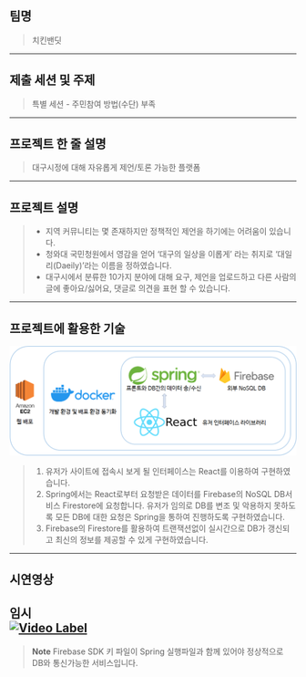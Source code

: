 ## 팀명
> 치킨밴딧
---
## 제출 세션 및 주제
> 특별 세션 - 주민참여 방법(수단) 부족
---
## 프로젝트 한 줄 설명
> 대구시정에 대해 자유롭게 제언/토론 가능한 플랫폼
---
## 프로젝트 설명
>* 지역 커뮤니티는 몇 존재하지만 정책적인 제언을 하기에는 어려움이 있습니다.
>* 청와대 국민청원에서 영감을 얻어 ‘대구의 일상을 이롭게’ 라는 취지로 ‘대일리(Daeily)’라는 이름을 정하였습니다.
>* 대구시에서 분류한 10가지 분야에 대해 요구, 제언을 업로드하고 다른 사람의 글에 좋아요/싫어요, 댓글로 의견을 표현 할 수 있습니다.
---
## 프로젝트에 활용한 기술
![stack](./public/stack.png)
> 1. 유저가 사이트에 접속시 보게 될 인터페이스는 React를 이용하여 구현하였습니다.
> 2. Spring에서는 React로부터 요청받은 데이터를 Firebase의 NoSQL DB서비스 Firestore에 요청합니다. 유저가 임의로 DB를 변조 및 악용하지 못하도록 모든 DB에 대한 요청은 Spring을 통하여 진행하도록 구현하였습니다.
> 3. Firebase의 Firestore를 활용하여 트랜잭션없이 실시간으로 DB가 갱신되고 최신의 정보를 제공할 수 있게 구현하였습니다.
---
## 시연영상
임시  
[![Video Label](http://img.youtube.com/vi/uLR1RNqJ1Mw/0.jpg)](https://youtu.be/uLR1RNqJ1Mw?t=0s)
---
>**Note**
> Firebase SDK 키 파일이 Spring 실행파일과 함께 있어야 정상적으로 DB와 통신가능한 서비스입니다.